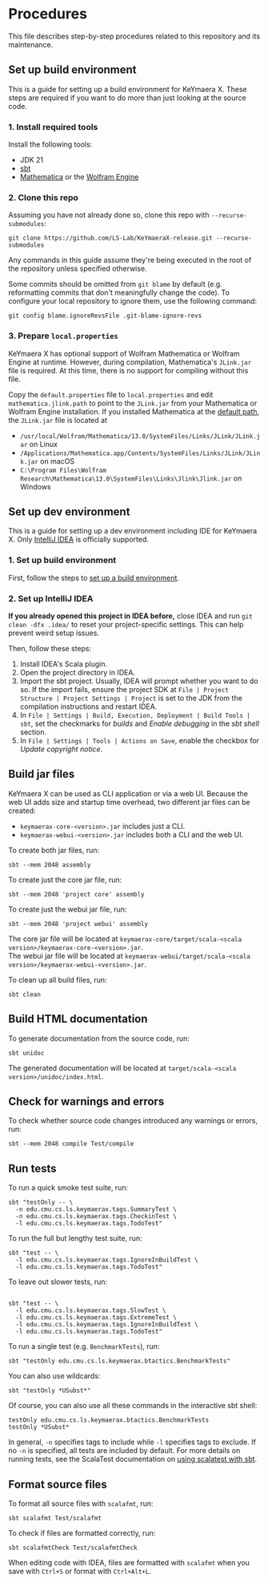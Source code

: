 # Procedures

This file describes step-by-step procedures related to this repository and its maintenance.

## Set up build environment

This is a guide for setting up a build environment for KeYmaera X.
These steps are required if you want to do more than just looking at the source code.

### 1. Install required tools

Install the following tools:

- JDK 21
- [sbt](https://www.scala-sbt.org/)
- [Mathematica](https://www.wolfram.com/mathematica/)
  or the [Wolfram Engine](https://www.wolfram.com/engine/)

### 2. Clone this repo

Assuming you have not already done so, clone this repo with `--recurse-submodules`:

```shell
git clone https://github.com/LS-Lab/KeYmaeraX-release.git --recurse-submodules
```

Any commands in this guide assume they're being executed in the root of the repository unless specified otherwise.

Some commits should be omitted from `git blame` by default
(e.g. reformatting commits that don't meaningfully change the code).
To configure your local repository to ignore them, use the following command:

```shell
git config blame.ignoreRevsFile .git-blame-ignore-revs
```

### 3. Prepare `local.properties`

KeYmaera X has optional support of Wolfram Mathematica or Wolfram Engine at runtime.
However, during compilation, Mathematica's `JLink.jar` file is required.
At this time, there is no support for compiling without this file.

Copy the `default.properties` file to `local.properties`
and edit `mathematica.jlink.path` to point to the `JLink.jar` from your Mathematica or Wolfram Engine installation.
If you installed Mathematica at the
[default path](https://reference.wolfram.com/language/tutorial/WolframSystemFileOrganization.html),
the `JLink.jar` file is located at

- `/usr/local/Wolfram/Mathematica/13.0/SystemFiles/Links/JLink/JLink.jar` on Linux
- `/Applications/Mathematica.app/Contents/SystemFiles/Links/JLink/JLink.jar` on macOS
- `C:\Program Files\Wolfram Research\Mathematica\13.0\SystemFiles\Links\Jlink\Jlink.jar` on Windows

## Set up dev environment

This is a guide for setting up a dev environment including IDE for KeYmaera X.
Only [IntelliJ IDEA](https://www.jetbrains.com/idea/) is officially supported.

### 1. Set up build environment

First, follow the steps to [set up a build environment](#set-up-build-environment).

### 2. Set up IntelliJ IDEA

**If you already opened this project in IDEA before,**
close IDEA and run `git clean -dfx .idea/` to reset your project-specific settings.
This can help prevent weird setup issues.

Then, follow these steps:

1. Install IDEA's Scala plugin.
2. Open the project directory in IDEA.
3. Import the sbt project.
   Usually, IDEA will prompt whether you want to do so.
   If the import fails, ensure the project SDK at `File | Project Structure | Project Settings | Project`
   is set to the JDK from the compilation instructions and restart IDEA.
4. In `File | Settings | Build, Execution, Deployment | Build Tools | sbt`,
   set the checkmarks for *builds* and *Enable debugging* in the *sbt shell* section.
5. In `File | Settings | Tools | Actions on Save`, enable the checkbox for *Update copyright notice*.

## Build jar files

KeYmaera X can be used as CLI application or via a web UI.
Because the web UI adds size and startup time overhead, two different jar files can be created:

- `keymaerax-core-<version>.jar` includes just a CLI.
- `keymaerax-webui-<version>.jar` includes both a CLI and the web UI.

To create both jar files, run:

```shell
sbt --mem 2048 assembly
```

To create just the core jar file, run:

```shell
sbt --mem 2048 'project core' assembly
```

To create just the webui jar file, run:

```shell
sbt --mem 2048 'project webui' assembly
```

The core jar file will be located at `keymaerax-core/target/scala-<scala version>/keymaerax-core-<version>.jar`.  
The webui jar file will be located at `keymaerax-webui/target/scala-<scala version>/keymaerax-webui-<version>.jar`.

To clean up all build files, run:

```shell
sbt clean
```

## Build HTML documentation

To generate documentation from the source code, run:

```shell
sbt unidoc
```

The generated documentation will be located at `target/scala-<scala version>/unidoc/index.html`.

## Check for warnings and errors

To check whether source code changes introduced any warnings or errors, run:

```shell
sbt --mem 2048 compile Test/compile
```

## Run tests

To run a quick smoke test suite, run:

```shell
sbt "testOnly -- \
  -n edu.cmu.cs.ls.keymaerax.tags.SummaryTest \
  -n edu.cmu.cs.ls.keymaerax.tags.CheckinTest \
  -l edu.cmu.cs.ls.keymaerax.tags.TodoTest"
```

To run the full but lengthy test suite, run:

```shell
sbt "test -- \
  -l edu.cmu.cs.ls.keymaerax.tags.IgnoreInBuildTest \
  -l edu.cmu.cs.ls.keymaerax.tags.TodoTest"
```

To leave out slower tests, run:

```shell

sbt "test -- \
  -l edu.cmu.cs.ls.keymaerax.tags.SlowTest \
  -l edu.cmu.cs.ls.keymaerax.tags.ExtremeTest \
  -l edu.cmu.cs.ls.keymaerax.tags.IgnoreInBuildTest \
  -l edu.cmu.cs.ls.keymaerax.tags.TodoTest"
```

To run a single test (e.g. `BenchmarkTests`), run:

```shell
sbt "testOnly edu.cmu.cs.ls.keymaerax.btactics.BenchmarkTests"
```

You can also use wildcards:

```shell
sbt "testOnly *USubst*"
```

Of course, you can also use all these commands in the interactive sbt shell:

```shell
testOnly edu.cmu.cs.ls.keymaerax.btactics.BenchmarkTests
testOnly *USubst*
```

In general, `-n` specifies tags to include while `-l` specifies tags to exclude.
If no `-n` is specified, all tests are included by default.
For more details on running tests, see the ScalaTest documentation
on [using scalatest with sbt](https://www.scalatest.org/user_guide/using_scalatest_with_sbt).

## Format source files

To format all source files with `scalafmt`, run:

```shell
sbt scalafmt Test/scalafmt
```

To check if files are formatted correctly, run:

```shell
sbt scalafmtCheck Test/scalafmtCheck
```

When editing code with IDEA, files are formatted with `scalafmt`
when you save with `Ctrl+S` or format with `Ctrl+Alt+L`.

